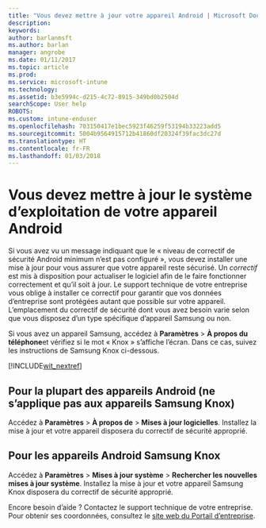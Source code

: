 ```yaml
---
title: "Vous devez mettre à jour votre appareil Android | Microsoft Docs"
description: 
keywords: 
author: barlanmsft
ms.author: barlan
manager: angrobe
ms.date: 01/11/2017
ms.topic: article
ms.prod: 
ms.service: microsoft-intune
ms.technology: 
ms.assetid: b3e5994c-d215-4c72-8915-349bd0b2504d
searchScope: User help
ROBOTS: 
ms.custom: intune-enduser
ms.openlocfilehash: 703150417e1bec5923f46259f53194b33223add5
ms.sourcegitcommit: 5004b9564915712b41860df20324f39fac3dc27d
ms.translationtype: HT
ms.contentlocale: fr-FR
ms.lasthandoff: 01/03/2018
---
```

# <a name="you-need-to-update-your-android-devices-operating-system"></a>Vous devez mettre à jour le système d’exploitation de votre appareil Android

Si vous avez vu un message indiquant que le « niveau de correctif de sécurité Android minimum n’est pas configuré », vous devez installer une mise à jour pour vous assurer que votre appareil reste sécurisé. Un _correctif_ est mis à disposition pour actualiser le logiciel afin de le faire fonctionner correctement et qu’il soit à jour. Le support technique de votre entreprise vous oblige à installer ce correctif pour garantir que vos données d’entreprise sont protégées autant que possible sur votre appareil. L’emplacement du correctif de sécurité dont vous avez besoin varie selon que vous disposez d’un type spécifique d’appareil Samsung ou non.

Si vous avez un appareil Samsung, accédez à **Paramètres** > **À propos du téléphone**et vérifiez si le mot « Knox » s’affiche l’écran. Dans ce cas, suivez les instructions de Samsung Knox ci-dessous.

[!INCLUDE[wit_nextref](includes/end-user-os-update-guidance.md)]

## <a name="for-most-android-devices-non-samsung-knox"></a>Pour la plupart des appareils Android (ne s’applique pas aux appareils Samsung Knox)

Accédez à **Paramètres** > **À propos de** > **Mises à jour logicielles**. Installez la mise à jour et votre appareil disposera du correctif de sécurité approprié.

## <a name="for-samsung-knox-android-devices"></a>Pour les appareils Android Samsung Knox

Accédez à **Paramètres** > **Mises à jour système** > **Rechercher les nouvelles mises à jour système**. Installez la mise à jour et votre appareil Samsung Knox disposera du correctif de sécurité approprié.



Encore besoin d’aide ? Contactez le support technique de votre entreprise. Pour obtenir ses coordonnées, consultez le [site web du Portail d’entreprise](https://portal.manage.microsoft.com#HelpDeskDialog).

